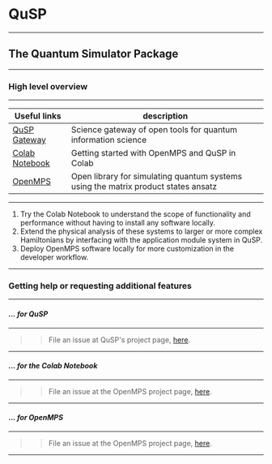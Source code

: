 # **QuSP**

---

## **The Quantum Simulator Package**

---

### **High level overview**

---

| Useful links | description |
|--------------|-------------|
| [QuSP Gateway](https://qusp.mines.edu) | Science gateway of open tools for quantum information science |
| [Colab Notebook](https://colab.research.google.com/drive/1Gr23cugR6rp3rGrKSiJXnCiNIFt3yBGP?usp=sharing) | Getting started with OpenMPS and QuSP in Colab |
| [OpenMPS](https://sourceforge.net/projects/openmps/) | Open library for simulating quantum systems using the matrix product states ansatz |

---

1. Try the Colab Notebook to understand the scope of functionality and performance without having to install any software locally.
2. Extend the physical analysis of these systems to larger or more complex Hamiltonians by interfacing with the application module system in QuSP.
3. Deploy OpenMPS software locally for more customization in the developer workflow.

---

### **Getting help or requesting additional features**

---

#### ***... for QuSP***

---

>> File an issue at QuSP's project page, [here](https://github.com/qusp/qusp/issues).

---

#### ***... for the Colab Notebook***

---

>> File an issue at the OpenMPS project page, [here](https://sourceforge.net/p/openmps/tickets/).

---

#### ***... for OpenMPS***

---

>> File an issue at the OpenMPS project page, [here](https://sourceforge.net/p/openmps/tickets/).

---
